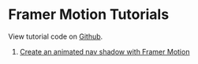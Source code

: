 # Framer Motion Tutorials

View tutorial code on [Github](https://github.com/alexcarpenter/framer-motion-tutorials).

1. [Create an animated nav shadow with Framer Motion](https://www.youtube.com/watch?v=CbSVUCQA2K4)

